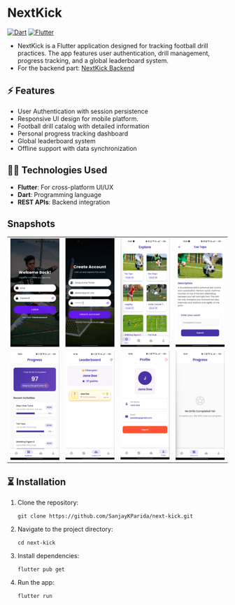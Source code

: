 # NextKick
[![Dart](https://img.shields.io/badge/Dart-%230175C2.svg?logo=dart&logoColor=white)](#)
[![Flutter](https://img.shields.io/badge/Flutter-02569B?logo=flutter&logoColor=fff)](#)

- NextKick is a Flutter application designed for tracking football drill practices. The app features user authentication, drill management, progress tracking, and a global leaderboard system.
- For the backend part: [NextKick Backend](https://github.com/SanjayKParida/next-kick-backend)

## ⚡️ Features
- User Authentication with session persistence
- Responsive UI design for mobile platform.
- Football drill catalog with detailed information
- Personal progress tracking dashboard
- Global leaderboard system
- Offline support with data synchronization

## 👩‍💻 Technologies Used
- **Flutter**: For cross-platform UI/UX
- **Dart**: Programming language
- **REST APIs**: Backend integration

## Snapshots
<table>
  <tr>
    <td><img src="screenshots/1.png" width="180"/></td>
    <td><img src="screenshots/2.png" width="180"/></td>
    <td><img src="screenshots/3.png" width="180"/></td>
    <td><img src="screenshots/4.png" width="180"/></td>
  </tr>
  <tr>
    <td><img src="screenshots/5.png" width="180"/></td>
    <td><img src="screenshots/6.png" width="180"/></td>
     <td><img src="screenshots/7.png" width="180"/></td>
     <td><img src="screenshots/8.png" width="180"/></td>
  </tr>
</table>


## ⏳ Installation

1. Clone the repository:
   ```
   git clone https://github.com/SanjayKParida/next-kick.git
   ```
2. Navigate to the project directory:
   ```
   cd next-kick
   ```
3. Install dependencies:
   ```
   flutter pub get
   ```

5. Run the app:
   ```
   flutter run
   ```
   
